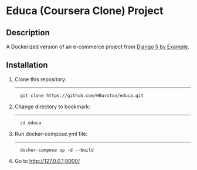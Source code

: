 # Educa (Coursera Clone) Project

## Description
A Dockerized version of an e-commerce project from [Django 5 by Example](https://github.com/PacktPublishing/Django-5-By-Example).

## Installation
1. Clone this repository:
   
   ------------
         git clone https://github.com/HBarotov/educa.git
  
2. Change directory to bookmark:
   
   ------------
         cd educa

3. Run docker-compose.yml file:

   ------------
         docker-compose up -d --build

4. Go to http://127.0.0.1:8000/
